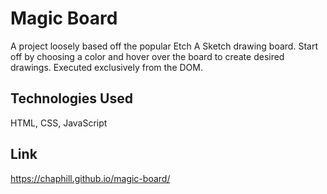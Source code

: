 # Magic Board
A project loosely based off the popular Etch A Sketch drawing board.
Start off by choosing a color and hover over the board to create desired drawings.
Executed exclusively from the DOM. 


## Technologies Used

HTML, CSS, JavaScript


## Link
https://chaphill.github.io/magic-board/

